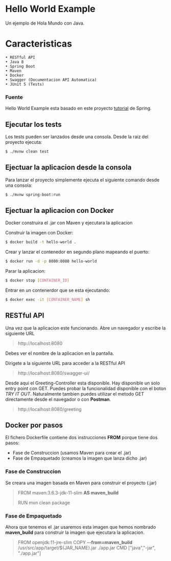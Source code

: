 # Hello World Example

Un ejemplo de Hola Mundo con Java.

# Caracteristicas
    • RESTful API 
    • Java 8
    • Spring Boot
    • Maven
    • Docker
    • Swagger (Documentacion API Automatica)
    • JUnit 5 (Tests)
    
### Fuente

Hello World Example esta basado en este proyecto [tutorial](https://spring.io/guides/gs/rest-service/) de Spring. 

## Ejecutar los tests

Los tests pueden ser lanzados desde una consola.
Desde la raiz del proyecto ejecuta:
```sh
$ ./mvnw clean test
```
## Ejectuar la aplicacion desde la consola
Para lanzar el proyecto simplemente ejecuta  el siguiente comando desde una consola:

```sh
$ ./mvnw spring-boot:run
```

## Ejectuar la aplicacion con Docker
Docker construira el  .jar con Maven y ejecutara la aplicacion

Construir la imagen con Docker:

```sh
$ docker build -t hello-world .
```
Crear y lanzar el contenedor en segundo plano mapeando el puerto:
```sh
$ docker run -d -p 8080:8080 hello-world
```
Parar la aplicacion:
```sh
$ docker stop [CONTAINER_ID]
```
Entrar en un contenerdor que se esta ejecutando:
```sh
$ docker exec -it [CONTAINER_NAME] sh
```

## RESTful API
Una vez que la aplicacion este funcionando. Abre un navegador y escribe la siguiente URL
> http://localhost:8080

Debes ver el nombre de la aplicacion en la pantalla. 

Dirigete a la siguiente URL para acceder a la RESTful API
> http://localhost:8080/swagger-ui/

Desde aqui el Greeting-Controller esta disponible. Hay disponible un solo entry point con GET. 
Puedes probar la funcionalidad disponible con el boton _TRY IT OUT_.
Naturalmente tambien puedes utilizar el metodo GET directamente desde el navegador o con **Postman**.

> http://localhost:8080/greeting

## Docker por pasos
El fichero Dockerfile contiene dos instrucciones **FROM** porque tiene dos pasos:
- Fase de Construccion (usamos Maven para crear el .jar)
- Fase de Empaquetado (creamos la imagen que lanza dicho .jar)

### Fase de Construccion
Se creara una imagen basada en Maven  para construir el proyecto (.jar)
> FROM maven:3.6.3-jdk-11-slim **AS maven_build**
> 
> RUN mvn clean package

### Fase de Empaquetado
Ahora que tenemos el .jar usaremos esta imagen que hemos nombrado **maven_build**
para construir la imagen que ejecutara la aplicacion.

> FROM openjdk:11-jre-slim
> COPY **--from=maven_build** /usr/src/app/target/${JAR_NAME}.jar ./app.jar
> CMD ["java","-jar", "./app.jar"]

